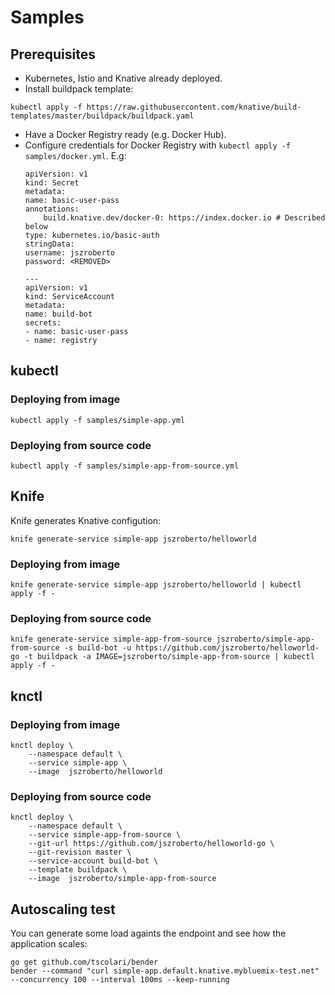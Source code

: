 # Samples

## Prerequisites

* Kubernetes, Istio and Knative already deployed.
* Install buildpack template:

```
kubectl apply -f https://raw.githubusercontent.com/knative/build-templates/master/buildpack/buildpack.yaml
```
* Have a Docker Registry ready (e.g. Docker Hub).
* Configure credentials for Docker Registry with `kubectl apply -f samples/docker.yml`. E.g: 
    ```
    apiVersion: v1
    kind: Secret
    metadata:
    name: basic-user-pass
    annotations:
        build.knative.dev/docker-0: https://index.docker.io # Described below
    type: kubernetes.io/basic-auth
    stringData:
    username: jszroberto
    password: <REMOVED>

    ---
    apiVersion: v1
    kind: ServiceAccount
    metadata:
    name: build-bot
    secrets:
    - name: basic-user-pass
    - name: registry
    ```
## kubectl

### Deploying from image

```
kubectl apply -f samples/simple-app.yml
```

### Deploying from source code

```
kubectl apply -f samples/simple-app-from-source.yml
```

## Knife

Knife generates Knative configution: 

```
knife generate-service simple-app jszroberto/helloworld 
```

### Deploying from image

```
knife generate-service simple-app jszroberto/helloworld | kubectl apply -f -
```

### Deploying from source code
```
knife generate-service simple-app-from-source jszroberto/simple-app-from-source -s build-bot -u https://github.com/jszroberto/helloworld-go -t buildpack -a IMAGE=jszroberto/simple-app-from-source | kubectl apply -f -
```

## knctl

### Deploying from image

```
knctl deploy \
    --namespace default \
    --service simple-app \
    --image  jszroberto/helloworld
```

### Deploying from source code

```
knctl deploy \
    --namespace default \
    --service simple-app-from-source \
    --git-url https://github.com/jszroberto/helloworld-go \
    --git-revision master \
    --service-account build-bot \
    --template buildpack \
    --image  jszroberto/simple-app-from-source
```

## Autoscaling test

You can generate some load againts the endpoint and see how the application scales:
```
go get github.com/tscolari/bender
bender --command "curl simple-app.default.knative.mybluemix-test.net" --concurrency 100 --interval 100ms --keep-running
```